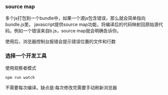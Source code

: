 ### source map
多个js打包到一个bundle中，如果一个源js包含错误，那么就会简单指向bundle.js里。
javascript提供source map功能，将编译后的代码映射回原始源代码。例如一个错误来自b.js，source map就会明确告诉你。

使用后，浏览器控制台报错会提示错误位置的文件和行数

### 选择一个开发工具
使用观察者模式

    npm run watch

不需要每次编译。缺点是:每次修改完需要手动刷新浏览器
